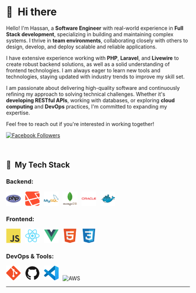 # 👋 &nbsp;Hi there

Hello! I'm Hassan, a **Software Engineer** with real-world experience in **Full Stack development**, specializing in building and maintaining complex systems. I thrive in **team environments**, collaborating closely with others to design, develop, and deploy scalable and reliable applications.

I have extensive experience working with **PHP**, **Laravel**, and **Livewire** to create robust backend solutions, as well as a solid understanding of frontend technologies. I am always eager to learn new tools and technologies, staying updated with industry trends to improve my skill set.

I am passionate about delivering high-quality software and continuously refining my approach to solving technical challenges. Whether it's **developing RESTful APIs**, working with databases, or exploring **cloud computing** and **DevOps** practices, I'm committed to expanding my expertise.

Feel free to reach out if you're interested in working together!

[![Facebook Followers](https://img.shields.io/badge/Follow%20me%20on-Facebook-3B5998?logo=facebook&style=for-the-badge)](https://www.facebook.com/WinDos1000)

&nbsp;

## 🧰 &nbsp;My Tech Stack

### Backend:
<p align="left">
  <img src="https://raw.githubusercontent.com/devicons/devicon/master/icons/php/php-original.svg" alt="PHP" width="40" height="40"/> &nbsp;
  <img src="https://raw.githubusercontent.com/devicons/devicon/master/icons/laravel/laravel-plain.svg" alt="Laravel" width="40" height="40"/> &nbsp;
  <img src="https://raw.githubusercontent.com/devicons/devicon/master/icons/mysql/mysql-original-wordmark.svg" alt="MySQL" width="40" height="40"/> &nbsp;
  <img src="https://raw.githubusercontent.com/devicons/devicon/master/icons/mongodb/mongodb-original-wordmark.svg" alt="MongoDB" width="40" height="40"/> &nbsp;
  <img src="https://raw.githubusercontent.com/devicons/devicon/master/icons/oracle/oracle-original.svg" alt="Oracle" width="40" height="40"/> &nbsp;
  <img src="https://raw.githubusercontent.com/devicons/devicon/master/icons/docker/docker-original.svg" alt="Docker" width="40" height="40"/> &nbsp;
</p>

### Frontend:
<p align="left">
  <img src="https://raw.githubusercontent.com/devicons/devicon/master/icons/javascript/javascript-original.svg" alt="JavaScript" width="40" height="40"/> &nbsp;
  <img src="https://raw.githubusercontent.com/devicons/devicon/master/icons/react/react-original.svg" alt="ReactJS" width="40" height="40"/> &nbsp;
  <img src="https://raw.githubusercontent.com/devicons/devicon/master/icons/vuejs/vuejs-original.svg" alt="VueJS" width="40" height="40"/> &nbsp;
  <img src="https://raw.githubusercontent.com/devicons/devicon/master/icons/html5/html5-original.svg" alt="HTML5" width="40" height="40"/> &nbsp;
  <img src="https://raw.githubusercontent.com/devicons/devicon/master/icons/css3/css3-original.svg" alt="CSS3" width="40" height="40"/> &nbsp;
</p>

### DevOps & Tools:
<p align="left">
  <img src="https://raw.githubusercontent.com/devicons/devicon/master/icons/git/git-original.svg" alt="Git" width="40" height="40"/> &nbsp;
  <img src="https://raw.githubusercontent.com/devicons/devicon/master/icons/github/github-original.svg" alt="GitHub" width="40" height="40"/> &nbsp;
  <img src="https://raw.githubusercontent.com/devicons/devicon/master/icons/vscode/vscode-original.svg" alt="VSCode" width="40" height="40"/> &nbsp;
  <img src="https://raw.githubusercontent.com/devicons/devicon/master/icons/aws/aws-original.svg" alt="AWS" width="40" height="40"/> &nbsp;
</p>

---
